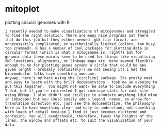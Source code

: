 # mitoplot
plotting circular genomes with R

    I recently needed to make visualisations of mitogenomes and struggled to find the right solution. There are many nice programs out there that do this job but they either needed .gbk file format, are unnecessarily complicated, or aesthetically limited (colors, too busy, too crammed). R has a number of cool packages for plotting data in circular format (which is what a mitogenome is, right?) but for genomic data these mainly seem to be used for things like visualising SNP locations, alignments, or linkage maps etc. None seemed flexible enough to me for plotting genes around a circle that could be any given length - probably (definitely!) me not seeing it! I bet the bioconductor folks have something awesome. 
    Anyway, here's my hack using the {circlize} package. Its pretty neat and easy to learn with the brill documentation - took me an evening to put this together.  You might not want/ be able to include everything I did, but if you're interested I got coverage stats for each site using BBMap. I also didn't use criclize to annotate anything (did mine in Inkscape) but you could easily add a legend, names, an arrow for translation direction etc. just see the documentation. The philosophy here is to have something clear and easy to understand, not something with loads of detail because I find it just becomes cluttered and confusing. You will need/should, therefore, tweak the heights of the lines, the window and offsets etc. to suit the visualisation of your data. 
    
  
